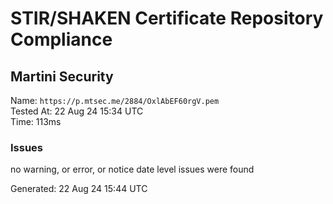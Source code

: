 # STIR/SHAKEN Certificate Repository Compliance

## Martini Security

Name: `https://p.mtsec.me/2884/OxlAbEF60rgV.pem`\
Tested At: 22 Aug 24 15:34 UTC\
Time: 113ms

### Issues

no warning, or error, or notice date level issues were found

Generated: 22 Aug 24 15:44 UTC